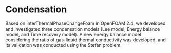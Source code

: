 # Condensation
Based on interThermalPhaseChangeFoam in OpenFOAM 2.4, we developed and investigated three condensation models (Lee model, Energy balance model, and Time recovery model).
A new energy balance model considering the ratio of gas-liquid thermal conductivity was developed, and its validation was conducted using the Stefan problem.
